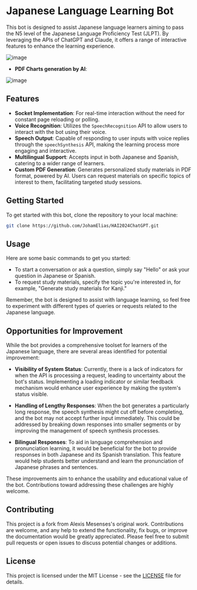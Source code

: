 # Japanese Language Learning Bot

This bot is designed to assist Japanese language learners aiming to pass the N5 level of the Japanese Language Proficiency Test (JLPT). By leveraging the APIs of ChatGPT and Claude, it offers a range of interactive features to enhance the learning experience.

![image](https://github.com/JohamElias/HAI2024ChatGPT/assets/104042919/3a42b805-c392-4505-9781-33ef8888ed75)

- **PDF Charts generation by AI**:

![image](https://github.com/JohamElias/HAI2024ChatGPT/assets/104042919/c3dcce19-1241-403d-b190-02c2a313a1a8)

## Features

- **Socket Implementation**: For real-time interaction without the need for constant page reloading or polling.
- **Voice Recognition**: Utilizes the `SpeechRecognition` API to allow users to interact with the bot using their voice.
- **Speech Output**: Capable of responding to user inputs with voice replies through the `speechSynthesis` API, making the learning process more engaging and interactive.
- **Multilingual Support**: Accepts input in both Japanese and Spanish, catering to a wider range of learners.
- **Custom PDF Generation**: Generates personalized study materials in PDF format, powered by AI. Users can request materials on specific topics of interest to them, facilitating targeted study sessions.

## Getting Started

To get started with this bot, clone the repository to your local machine:

```bash
git clone https://github.com/JohamElias/HAI2024ChatGPT.git
```
## Usage

Here are some basic commands to get you started:

- To start a conversation or ask a question, simply say "Hello" or ask your question in Japanese or Spanish.
- To request study materials, specify the topic you're interested in, for example, "Generate study materials for Kanji."

Remember, the bot is designed to assist with language learning, so feel free to experiment with different types of queries or requests related to the Japanese language.

## Opportunities for Improvement

While the bot provides a comprehensive toolset for learners of the Japanese language, there are several areas identified for potential improvement:

- **Visibility of System Status**: Currently, there is a lack of indicators for when the API is processing a request, leading to uncertainty about the bot's status. Implementing a loading indicator or similar feedback mechanism would enhance user experience by making the system's status visible.

- **Handling of Lengthy Responses**: When the bot generates a particularly long response, the speech synthesis might cut off before completing, and the bot may not accept further input immediately. This could be addressed by breaking down responses into smaller segments or by improving the management of speech synthesis processes.

- **Bilingual Responses**: To aid in language comprehension and pronunciation learning, it would be beneficial for the bot to provide responses in both Japanese and its Spanish translation. This feature would help students better understand and learn the pronunciation of Japanese phrases and sentences.

These improvements aim to enhance the usability and educational value of the bot. Contributions toward addressing these challenges are highly welcome.


## Contributing

This project is a fork from Alexis Mesenses's original work. Contributions are welcome, and any help to extend the functionality, fix bugs, or improve the documentation would be greatly appreciated. Please feel free to submit pull requests or open issues to discuss potential changes or additions.

## License

This project is licensed under the MIT License - see the [LICENSE](LICENSE) file for details.
